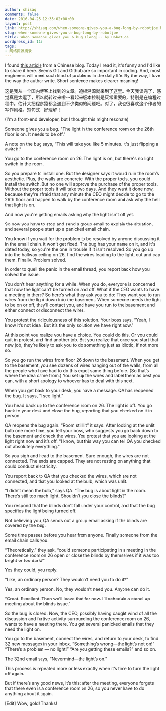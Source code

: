 ```yaml
---
author: shisaq
comments: false
date: 2016-04-25 12:35:02+00:00
layout: post
link: http://shisaq.com/when-someone-gives-you-a-bug-long-by-robotjoe.html
slug: when-someone-gives-you-a-bug-long-by-robotjoe
title: When someone gives you a bug (long)-- by RobotJoe
wordpress_id: 115
tags:
- 网络资源摘录
---
```


I found [this article](https://redd.it/2spd2s) from a Chinese blog. Today I read it, it's funny and I'd like to share it here. Seems Git and Github are so important in coding. And, most engineers will meet such kind of problems in the daily life. By the way, I love the way the author write. Short sentence makes clearer meaning!

这是我从一个国内博客上找到的文章。追根溯源就来到了[这里](https://redd.it/2spd2s)。今天我读完了，感觉真是太逗了，所以就转过来啦～看起来版本控制是灰常重要的，特别是在编程过程中。估计大把程序猿都会遇到不少类似的问题吧。对了，我也很喜欢这个作者的写作风格。短句式，好理解！

(I'm a front-end developer, but I thought this might resonate)

Someone gives you a bug. "The light in the conference room on the 26th floor is on. It needs to be off."

A note on the bug says, “This will take you like 5 minutes. It's just flipping a switch."

You go to the conference room on 26. The light is on, but there's no light switch in the room.

So you prepare to install one. But the designer says it would ruin the room’s aesthetic. Plus, the walls are concrete. With the proper tools, you could install the switch. But no one will approve the purchase of the proper tools. Without the proper tools it will take two days. And they want it done now, because they're afraid that any minute the CEO might decide to go to the 26th floor and happen to walk by the conference room and ask why the hell that light is on.

And now you're getting emails asking why the light isn't off yet.

So now you have to stop and send a group email to explain the situation, and several people start up a panicked email chain.

You know if you wait for the problem to be resolved by anyone discussing it in the email chain, it won’t get fixed. The bug has your name on it, and it's dated today, so you're the one in trouble if it isn't resolved. So you go up into the hallway ceiling on 26, find the wires leading to the light, cut and cap them. Finally. Problem solved.

In order to quell the panic in the email thread, you report back how you solved the issue.

You don’t hear anything for a while. When you do, everyone is concerned that now the light can’t be turned on and off. What if the CEO wants to have a meeting in there? So here’s what they ask you to do: They want you to run wires from the light down into the basement. When someone needs the light to be on or off, they’ll contact you, and have you run to the basement and either connect or disconnect the wires.

You protest the ridiculousness of this solution. Your boss says, “Yeah, I know it’s not ideal. But it’s the only solution we have right now."

At this point you realize you have a choice. You could do this. Or you could quit in protest, and find another job. But you realize that once you start that new job, they’re likely to ask you to do something just as idiotic, if not more so.

So you go run the wires from floor 26 down to the basement. When you get to the basement, you see dozens of wires hanging out of the walls, from all the people who have had to do this exact same thing before. (So that’s where the idea came from.) You set up the wires and label them as best you can, with a short apology to whoever has to deal with this next.

When you get back to your desk, you have a message. QA has reopened the bug. It says, “I see light."

You head back up to the conference room on 26. The light is off. You go back to your desk and close the bug, reporting that you checked on it in person.

QA reopens the bug again. “Room still lit” it says. After looking at the unlit bulb one more time, you tell your boss, who suggests you go back down to the basement and check the wires. You protest that you are looking at the light right now and it’s off. “I know, but this way you can tell QA you checked out absolutely everything."

So you sigh and head to the basement. Sure enough, the wires are not connected. The ends are capped. They are not resting on anything that could conduct electricity.

You report back to QA that you checked the wires, which are not connected, and that you looked at the bulb, which was unlit.

“I didn’t mean the bulb,” says QA. “The bug is about light in the room. There’s still too much light. Shouldn’t you close the blinds?"

You respond that the blinds don’t fall under your control, and that the bug specifies the light being turned off.

Not believing you, QA sends out a group email asking if the blinds are covered by the bug.

Some time passes before you hear from anyone. Finally someone from the email chain calls you.

“Theoretically,” they ask, “could someone participating in a meeting in the conference room on 26 open or close the blinds by themselves if it was too bright or too dark?"

Yes they could, you reply.

“Like, an ordinary person? They wouldn’t need you to do it?"

Yes, an ordinary person. No, they wouldn’t need you. Anyone can do it.

“Great. Excellent. Then we’ll leave that for now. I’ll schedule a stand-up meeting about the blinds issue."

So the bug is closed. Now, the CEO, possibly having caught wind of all the discussion and furtive activity surrounding the conference room on 26, wants to have a meeting there. You get several panicked emails that they need the light on.

You go to the basement, connect the wires, and return to your desk, to find 32 new messages in your inbox. “Something’s wrong—the light’s not on!” “There’s a problem — no light!” “Are you getting these emails?” and so on.

The 32nd email says, “Nevermind—the light’s on."

This process is repeated more or less exactly when it’s time to turn the light off again.

But if there’s any good news, it’s this: after the meeting, everyone forgets that there even is a conference room on 26, so you never have to do anything about it again.

[Edit] Wow, gold! Thanks!

